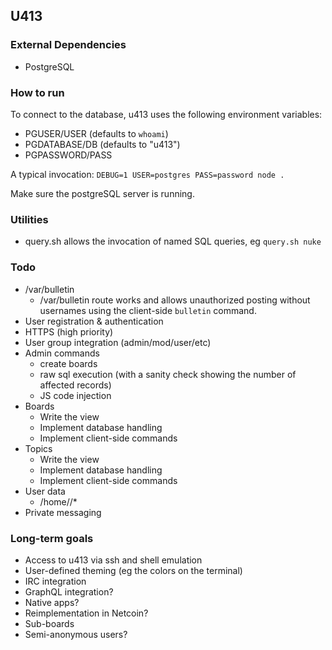 ## U413

### External Dependencies
* PostgreSQL

### How to run
To connect to the database, u413 uses the following environment variables:
* PGUSER/USER (defaults to `whoami`)
* PGDATABASE/DB (defaults to "u413")
* PGPASSWORD/PASS

A typical invocation: `DEBUG=1 USER=postgres PASS=password node .`

Make sure the postgreSQL server is running.

### Utilities
* query.sh allows the invocation of named SQL queries, eg `query.sh nuke`

### Todo
* /var/bulletin
  - /var/bulletin route works and allows unauthorized posting without usernames using the client-side `bulletin` command.
* User registration & authentication
* HTTPS (high priority)
* User group integration (admin/mod/user/etc)
* Admin commands
  - create boards
  - raw sql execution (with a sanity check showing the number of affected records)
  - JS code injection
* Boards
  - Write the view
  - Implement database handling
  - Implement client-side commands
* Topics
  - Write the view
  - Implement database handling
  - Implement client-side commands
* User data
  - /home/<username>/*
* Private messaging

### Long-term goals
* Access to u413 via ssh and shell emulation
* User-defined theming (eg the colors on the terminal)
* IRC integration
* GraphQL integration?
* Native apps?
* Reimplementation in Netcoin?
* Sub-boards
* Semi-anonymous users?
